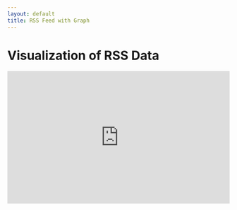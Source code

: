 ```yaml
---
layout: default
title: RSS Feed with Graph
---
```

<h1>Visualization of RSS Data</h1>
<div id="myplot" ></div>
<!-- iframe id="noCORS" title="Environment Canada Weather" src="https://weather.gc.ca/rss/city/nl-39_e.xml"  allowtransparency="true" frameborder="0" style="visibility: hidden; width: 0; height: 0; border: 0; border: none; position: absolute;"></iframe -->
<iframe id="noCORS" title="Environment Canada Weather"  width="100%" height="300px" src="https://weather.gc.ca/rss/city/nl-39_e.xml"  allowtransparency="true" frameborder="0"></iframe>

<script type="text/python">
from browser import document, window
import time
import math
import json
from datetime import datetime
from browser import timer, ajax, bind
from email import message_from_string 
from browser.timer import request_animation_frame as raf
from browser.timer import cancel_animation_frame as caf

# paramters of graph
theta0 = 0.0
falseTheta = 0 
nx = 10

def UpdateTheta0(delta):
    global theta0,falseTheta
    #    
    delta = delta % 360.0 #make sure delta is positive and modulo 360
    if falseTheta == 0:
        theta0 += delta
    else:
        theta0 -= delta
    #fi
    if theta0>360.0:
        theta0 = 360.0 - (theta0%360.0)
        falseTheta = 360
    if theta0<0.0:
        theta0 = - (theta0%-360.0)
        falseTheta = 0
    #fi
    return ((360.0 - theta0) if falseTheta else theta0)
    
# animation/timer state variables
stopRequested = False
timerInstances = 0
counter = datetime.now()
id = None

# 'importing' the library
Bokeh = window.Bokeh
plt = Bokeh.Plotting
source = Bokeh.ColumnDataSource.new({
    'data': {'x': [x * 360.0/nx for x in range(nx+1)], 'y': [0.0]*(nx+1) }
})
# create some ranges for the plot
xdr = Bokeh.Range1d.new({ "start": -0.01, "end": 360.01 });
ydr = Bokeh.Range1d.new({ "start": -10.01, "end": 10.01 });

# make the plot and add some tools
tools = "pan,zoom_in,zoom_out,reset"
fig1 = plt.figure({'title': "Sine wave (1 RPM)", 'tools': tools})
fig1.line({"x": {"field" : "x"}, "y": {"field": "y"}, "source" : source,
    "line_color": "#666699",
    "line_width": 2
})
fig1.x_range=xdr
fig1.y_range=ydr

# show the plot
mydiv = document['myplot']
#plt.show(fig1, mydiv.elt)

def UpdateFig1(theta0):
    global nx
    # generate the source data
    delta = (360.0/nx)%360.0    
    lx = [x * delta for x in range(nx+1)]
    ly = [ 10.0 * math.sin(math.radians(theta0+dTheta)) for dTheta in lx]
    #update the source data
    #source.data.x = lx
    source.data.y = ly
    source.change.emit()
    
#animation/timed updates
def TimerUpdate(o):
    global stopRequested
    global id
    global counter
    #
    if stopRequested:
        id = None
    else:
        now = datetime.now()
        elapsed = now - counter
        if elapsed.total_seconds()>=1.0:
            counter = now
            theta0 = UpdateTheta0(6.0) #6-degrees per second
            UpdateFig1(theta0)
        #
        id = raf(TimerUpdate)

def StartHandler(ev):
    global stopRequested
    global timerInstances
    global id
    global counter
    #
    stopRequested = False
    if (timerInstances == 0) and (id is None):
        timerInstances = 1
        counter = datetime.now()
        id = raf(TimerUpdate)

def StopHandler(ev):
    global stopRequested
    global timerInstances
    global id
    if not (id is None):
        caf(id)
        id = None
    if timerInstances>0:
        timerInstances -= 1
    stopRequested = True

feeds = 0
#def Complete(request):	
def Complete():	
    global feeds
    parser = window.DOMParser.new()
    iframe = document["noCORS"]
    tree = parser.parseFromString(iframe.outerHTML, "application/xml")
    # data = message_from_string(request.responseText) 
    # json.loads(request.responseText)	
    feeds += 1
    document["myplot"].innerHTML = "%i success"%feeds + ("" if feeds==1 else "es")

def fake_qs():
    return "?foo=%s"%time.time()

def Schedule(url):	
    req = ajax.ajax()	
    req.open("GET", url, True)	
    req.bind("complete", Complete)	
    document["myplot"].innerHTML = "waiting..."	
    iframe = document["noCORS"]
    iframe.src = url+fake_qs();
    #req.send()
    timer.set_timeout(Complete, 10)

def UpdateRSS():
    global feeds
    Schedule("https://weather.gc.ca/rss/city/nl-39_e.xml")
    # newsFeed = email.feedparser.parse("https://weather.gc.ca/rss/city/nl-39_e.xml")
    timer.set_timeout(UpdateRSS, 20000)

#UpdateFig1(theta0)
#StartHandler(0)
timer.set_timeout(UpdateRSS, 20000)
</script>
